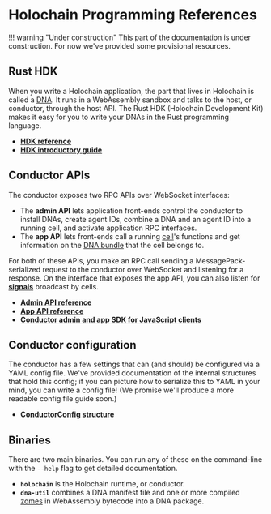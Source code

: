 # Holochain Programming References

!!! warning "Under construction"
    This part of the documentation is under construction. For now we've provided some provisional resources.

## Rust HDK

When you write a Holochain application, the part that lives in Holochain is called a [DNA](../concepts/2_application_architecture/#layers-of-the-application-stack). It runs in a WebAssembly sandbox and talks to the host, or conductor, through the host API. The Rust HDK (Holochain Development Kit) makes it easy for you to write your DNAs in the Rust programming language.

* **[HDK reference](https://docs.rs/hdk/0.0.100-alpha.1/hdk/)**
* **[HDK introductory guide](https://github.com/holochain/holochain/blob/develop/crates/hdk/README.md)**

## Conductor APIs

The conductor exposes two RPC APIs over WebSocket interfaces:

* The **admin API** lets application front-ends control the conductor to install DNAs, create agent IDs, combine a DNA and an agent ID into a running cell, and activate application RPC interfaces.
* The **app API** lets front-ends call a running [cell](../glossary/#cell)'s functions and get information on the [DNA bundle](../glossary/#dna-bundle) that the cell belongs to.

For both of these APIs, you make an RPC call sending a MessagePack-serialized request to the conductor over WebSocket and listening for a response. On the interface that exposes the app API, you can also listen for [**signals**](../glossary/#signal) broadcast by cells.

* **[Admin API reference](/rustdoc/holochain_conductor_api/enum.AdminRequest.html)**
* **[App API reference](/rustdoc/holochain_conductor_api/enum.AppRequest.html)**
* **[Conductor admin and app SDK for JavaScript clients](https://github.com/holochain/holochain-conductor-api)**

## Conductor configuration

The conductor has a few settings that can (and should) be configured via a YAML config file. We've provided documentation of the internal structures that hold this config; if you can picture how to serialize this to YAML in your mind, you can write a config file! (We promise we'll produce a more readable config file guide soon.)

* **[ConductorConfig structure](/rustdoc/holochain_conductor_api/config/conductor/struct.ConductorConfig.html)**

## Binaries

There are two main binaries. You can run any of these on the command-line with the `--help` flag to get detailed documentation.

* **`holochain`** is the Holochain runtime, or conductor.
* **`dna-util`** combines a DNA manifest file and one or more compiled [zomes](../glossary/#zome) in WebAssembly bytecode into a DNA package.